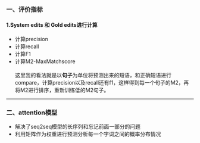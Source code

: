 ### 一、评价指标
#### 1.System edits 和 Gold edits进行计算
* 计算precision
* 计算recall
* 计算F1
* 计算M2-MaxMatchscore
<br/><br/>
这里我的看法就是以**句子**为单位将预测出来的短语，和正确短语进行compare，计算precision以及recall还有f1，这样得到每一个句子的M2，再将M2进行排序，重新训练低的M2句子。

---
### 二、attention模型
* 解决了seq2seq模型的长序列和忘记前面一部分的问题
* 利用矩阵作为权重进行预测分析每一个字词之间的概率分布情况
